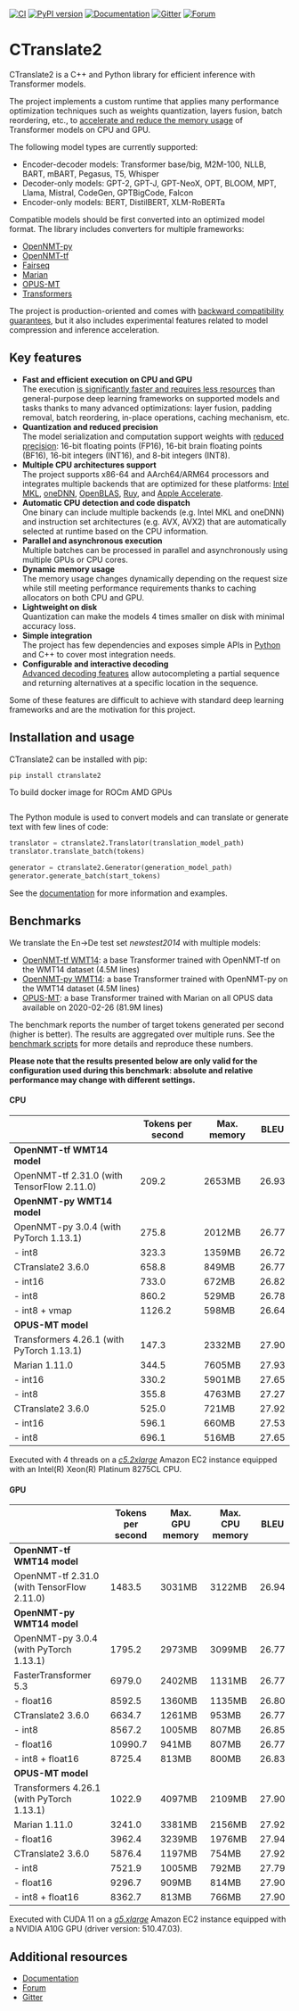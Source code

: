 [![CI](https://github.com/OpenNMT/CTranslate2/workflows/CI/badge.svg)](https://github.com/OpenNMT/CTranslate2/actions?query=workflow%3ACI) [![PyPI version](https://badge.fury.io/py/ctranslate2.svg)](https://badge.fury.io/py/ctranslate2) [![Documentation](https://img.shields.io/badge/docs-latest-blue.svg)](https://opennmt.net/CTranslate2/) [![Gitter](https://badges.gitter.im/OpenNMT/CTranslate2.svg)](https://gitter.im/OpenNMT/CTranslate2?utm_source=badge&utm_medium=badge&utm_campaign=pr-badge) [![Forum](https://img.shields.io/discourse/status?server=https%3A%2F%2Fforum.opennmt.net%2F)](https://forum.opennmt.net/)

# CTranslate2

CTranslate2 is a C++ and Python library for efficient inference with Transformer models.

The project implements a custom runtime that applies many performance optimization techniques such as weights quantization, layers fusion, batch reordering, etc., to [accelerate and reduce the memory usage](#benchmarks) of Transformer models on CPU and GPU.

The following model types are currently supported:

* Encoder-decoder models: Transformer base/big, M2M-100, NLLB, BART, mBART, Pegasus, T5, Whisper
* Decoder-only models: GPT-2, GPT-J, GPT-NeoX, OPT, BLOOM, MPT, Llama, Mistral, CodeGen, GPTBigCode, Falcon
* Encoder-only models: BERT, DistilBERT, XLM-RoBERTa

Compatible models should be first converted into an optimized model format. The library includes converters for multiple frameworks:

* [OpenNMT-py](https://opennmt.net/CTranslate2/guides/opennmt_py.html)
* [OpenNMT-tf](https://opennmt.net/CTranslate2/guides/opennmt_tf.html)
* [Fairseq](https://opennmt.net/CTranslate2/guides/fairseq.html)
* [Marian](https://opennmt.net/CTranslate2/guides/marian.html)
* [OPUS-MT](https://opennmt.net/CTranslate2/guides/opus_mt.html)
* [Transformers](https://opennmt.net/CTranslate2/guides/transformers.html)

The project is production-oriented and comes with [backward compatibility guarantees](https://opennmt.net/CTranslate2/versioning.html), but it also includes experimental features related to model compression and inference acceleration.

## Key features

* **Fast and efficient execution on CPU and GPU**<br/>The execution [is significantly faster and requires less resources](#benchmarks) than general-purpose deep learning frameworks on supported models and tasks thanks to many advanced optimizations: layer fusion, padding removal, batch reordering, in-place operations, caching mechanism, etc.
* **Quantization and reduced precision**<br/>The model serialization and computation support weights with [reduced precision](https://opennmt.net/CTranslate2/quantization.html): 16-bit floating points (FP16), 16-bit brain floating points (BF16), 16-bit integers (INT16), and 8-bit integers (INT8).
* **Multiple CPU architectures support**<br/>The project supports x86-64 and AArch64/ARM64 processors and integrates multiple backends that are optimized for these platforms: [Intel MKL](https://software.intel.com/content/www/us/en/develop/tools/oneapi/components/onemkl.html), [oneDNN](https://github.com/oneapi-src/oneDNN), [OpenBLAS](https://www.openblas.net/), [Ruy](https://github.com/google/ruy), and [Apple Accelerate](https://developer.apple.com/documentation/accelerate).
* **Automatic CPU detection and code dispatch**<br/>One binary can include multiple backends (e.g. Intel MKL and oneDNN) and instruction set architectures (e.g. AVX, AVX2) that are automatically selected at runtime based on the CPU information.
* **Parallel and asynchronous execution**<br/>Multiple batches can be processed in parallel and asynchronously using multiple GPUs or CPU cores.
* **Dynamic memory usage**<br/>The memory usage changes dynamically depending on the request size while still meeting performance requirements thanks to caching allocators on both CPU and GPU.
* **Lightweight on disk**<br/>Quantization can make the models 4 times smaller on disk with minimal accuracy loss.
* **Simple integration**<br/>The project has few dependencies and exposes simple APIs in [Python](https://opennmt.net/CTranslate2/python/overview.html) and C++ to cover most integration needs.
* **Configurable and interactive decoding**<br/>[Advanced decoding features](https://opennmt.net/CTranslate2/decoding.html) allow autocompleting a partial sequence and returning alternatives at a specific location in the sequence.

Some of these features are difficult to achieve with standard deep learning frameworks and are the motivation for this project.

## Installation and usage

CTranslate2 can be installed with pip:

```bash
pip install ctranslate2
```

To build docker image for ROCm AMD GPUs

```cd docker_rocm;   docker build -t   rocm_ct2_v3.23.0 -f Dockerfile.rocm . 
```

The Python module is used to convert models and can translate or generate text with few lines of code:

```python
translator = ctranslate2.Translator(translation_model_path)
translator.translate_batch(tokens)

generator = ctranslate2.Generator(generation_model_path)
generator.generate_batch(start_tokens)
```

See the [documentation](https://opennmt.net/CTranslate2) for more information and examples.

## Benchmarks

We translate the En->De test set *newstest2014* with multiple models:

* [OpenNMT-tf WMT14](https://opennmt.net/Models-tf/#translation): a base Transformer trained with OpenNMT-tf on the WMT14 dataset (4.5M lines)
* [OpenNMT-py WMT14](https://opennmt.net/Models-py/#translation): a base Transformer trained with OpenNMT-py on the WMT14 dataset (4.5M lines)
* [OPUS-MT](https://github.com/Helsinki-NLP/OPUS-MT-train/tree/master/models/en-de#opus-2020-02-26zip): a base Transformer trained with Marian on all OPUS data available on 2020-02-26 (81.9M lines)

The benchmark reports the number of target tokens generated per second (higher is better). The results are aggregated over multiple runs. See the [benchmark scripts](tools/benchmark) for more details and reproduce these numbers.

**Please note that the results presented below are only valid for the configuration used during this benchmark: absolute and relative performance may change with different settings.**

#### CPU

| | Tokens per second | Max. memory | BLEU |
| --- | --- | --- | --- |
| **OpenNMT-tf WMT14 model** | | | |
| OpenNMT-tf 2.31.0 (with TensorFlow 2.11.0) | 209.2 | 2653MB | 26.93 |
| **OpenNMT-py WMT14 model** | | | |
| OpenNMT-py 3.0.4 (with PyTorch 1.13.1) | 275.8 | 2012MB | 26.77 |
| - int8 | 323.3 | 1359MB | 26.72 |
| CTranslate2 3.6.0 | 658.8 | 849MB | 26.77 |
| - int16 | 733.0 | 672MB | 26.82 |
| - int8 | 860.2 | 529MB | 26.78 |
| - int8 + vmap | 1126.2 | 598MB | 26.64 |
| **OPUS-MT model** | | | |
| Transformers 4.26.1 (with PyTorch 1.13.1) | 147.3 | 2332MB | 27.90 |
| Marian 1.11.0 | 344.5 | 7605MB | 27.93 |
| - int16 | 330.2 | 5901MB | 27.65 |
| - int8 | 355.8 | 4763MB | 27.27 |
| CTranslate2 3.6.0 | 525.0 | 721MB | 27.92 |
| - int16 | 596.1 | 660MB | 27.53 |
| - int8 | 696.1 | 516MB | 27.65 |

Executed with 4 threads on a [*c5.2xlarge*](https://aws.amazon.com/ec2/instance-types/c5/) Amazon EC2 instance equipped with an Intel(R) Xeon(R) Platinum 8275CL CPU.

#### GPU

| | Tokens per second | Max. GPU memory | Max. CPU memory | BLEU |
| --- | --- | --- | --- | --- |
| **OpenNMT-tf WMT14 model** | | | | |
| OpenNMT-tf 2.31.0 (with TensorFlow 2.11.0) | 1483.5 | 3031MB | 3122MB | 26.94 |
| **OpenNMT-py WMT14 model** | | | | |
| OpenNMT-py 3.0.4 (with PyTorch 1.13.1) | 1795.2 | 2973MB | 3099MB | 26.77 |
| FasterTransformer 5.3 | 6979.0 | 2402MB | 1131MB | 26.77 |
| - float16 | 8592.5 | 1360MB | 1135MB | 26.80 |
| CTranslate2 3.6.0 | 6634.7 | 1261MB | 953MB | 26.77 |
| - int8 | 8567.2 | 1005MB | 807MB | 26.85 |
| - float16 | 10990.7 | 941MB | 807MB | 26.77 |
| - int8 + float16 | 8725.4 | 813MB | 800MB | 26.83 |
| **OPUS-MT model** | | | | |
| Transformers 4.26.1 (with PyTorch 1.13.1) | 1022.9 | 4097MB | 2109MB | 27.90 |
| Marian 1.11.0 | 3241.0 | 3381MB | 2156MB | 27.92 |
| - float16 | 3962.4 | 3239MB | 1976MB | 27.94 |
| CTranslate2 3.6.0 | 5876.4 | 1197MB | 754MB | 27.92 |
| - int8 | 7521.9 | 1005MB | 792MB | 27.79 |
| - float16 | 9296.7 | 909MB | 814MB | 27.90 |
| - int8 + float16 | 8362.7 | 813MB | 766MB | 27.90 |

Executed with CUDA 11 on a [*g5.xlarge*](https://aws.amazon.com/ec2/instance-types/g5/) Amazon EC2 instance equipped with a NVIDIA A10G GPU (driver version: 510.47.03).

## Additional resources

* [Documentation](https://opennmt.net/CTranslate2)
* [Forum](https://forum.opennmt.net)
* [Gitter](https://gitter.im/OpenNMT/CTranslate2)
